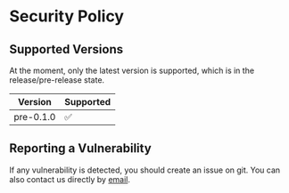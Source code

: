 # Security Policy

## Supported Versions

At the moment, only the latest version is supported, which is in the release/pre-release state.

| Version  | Supported          |
| -------  | ------------------ |
| pre-0.1.0| :white_check_mark: |

## Reporting a Vulnerability

If any vulnerability is detected, you should create an issue on git.
You can also contact us directly by [email](mailto:nnthy21@gmail.com).
